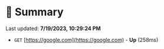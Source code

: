 # 📖 Summary
Last updated: **7/19/2023, 10:29:24 PM**

- `GET` [https://google.com](https://google.com) - **Up** (258ms)
